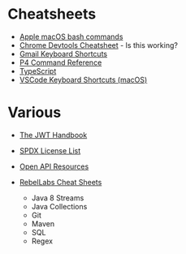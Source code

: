 # Cheatsheets

- [Apple macOS bash commands](https://ss64.com/osx/)
- [Chrome Devtools Cheatsheet](http://anti-code.com/devtools-cheatsheet/) - Is this working?
- [Gmail Keyboard Shortcuts](https://support.google.com/mail/answer/6594?hl=en)
- [P4 Command Reference](https://www.perforce.com/manuals/v15.1/cmdref/chapter.introduction.html#introduction.help)
- [TypeScript](https://rmolinamir.github.io/typescript-cheatsheet/)
- [VSCode Keyboard Shortcuts (macOS)](https://code.visualstudio.com/shortcuts/keyboard-shortcuts-macos.pdf)

# Various

- [The JWT Handbook](https://assets.ctfassets.net/2ntc334xpx65/o5J4X472PQUI4ai6cAcqg/13a2611de03b2c8edbd09c3ca14ae86b/jwt-handbook-v0_14_1.pdf)
- [SPDX License List](https://spdx.org/licenses/)
- [Open API Resources](https://gist.github.com/emckean/ea9797ff3eb526f4f8e9271920786a6b)


- [RebelLabs Cheat Sheets](./../assets/cheat-sheets.pdf)
  - Java 8 Streams
  - Java Collections
  - Git
  - Maven
  - SQL
  - Regex

